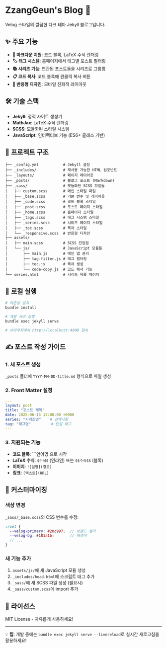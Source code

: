# ZzangGeun's Blog 🚀

Velog 스타일의 깔끔한 다크 테마 Jekyll 블로그입니다.

## ✨ 주요 기능

- **📝 마크다운 지원**: 코드 블록, LaTeX 수식 렌더링
- **🏷️ 태그 시스템**: 홈페이지에서 태그별 포스트 필터링
- **📚 시리즈 기능**: 연관된 포스트들을 시리즈로 그룹핑
- **📋 코드 복사**: 코드 블록에 원클릭 복사 버튼
- **📱 반응형 디자인**: 모바일 친화적 레이아웃

## 🛠️ 기술 스택

- **Jekyll**: 정적 사이트 생성기
- **MathJax**: LaTeX 수식 렌더링
- **SCSS**: 모듈화된 스타일 시스템
- **JavaScript**: 인터랙티브 기능 (ES6+ 클래스 기반)

## 📁 프로젝트 구조

```
├── _config.yml           # Jekyll 설정
├── _includes/            # 재사용 가능한 HTML 컴포넌트
├── _layouts/             # 페이지 레이아웃
├── _posts/               # 블로그 포스트 (Markdown)
├── _sass/                # 모듈화된 SCSS 파일들
│   ├── custom.scss       # 메인 스타일 파일
│   ├── _base.scss        # 기본 변수 및 레이아웃
│   ├── _code.scss        # 코드 블록 스타일
│   ├── _post.scss        # 포스트 페이지 스타일
│   ├── _home.scss        # 홈페이지 스타일
│   ├── _tags.scss        # 태그 시스템 스타일
│   ├── _series.scss      # 시리즈 페이지 스타일
│   ├── _toc.scss         # 목차 스타일
│   └── _responsive.scss  # 반응형 디자인
├── assets/
│   ├── main.scss         # SCSS 진입점
│   └── js/               # JavaScript 모듈들
│       ├── main.js       # 메인 앱 관리
│       ├── tag-filter.js # 태그 필터링
│       ├── toc.js        # 목차 생성
│       └── code-copy.js  # 코드 복사 기능
└── series.html           # 시리즈 목록 페이지
```

## 🚀 로컬 실행

```bash
# 의존성 설치
bundle install

# 개발 서버 실행
bundle exec jekyll serve

# 브라우저에서 http://localhost:4000 접속
```

## ✍️ 포스트 작성 가이드

### 1. 새 포스트 생성
`_posts` 폴더에 `YYYY-MM-DD-title.md` 형식으로 파일 생성

### 2. Front Matter 설정
```yaml
---
layout: post
title: "포스트 제목"
date: 2025-06-15 12:00:00 +0900
series: "시리즈명"    # 선택사항
tag: "태그명"         # 단일 태그
---
```

### 3. 지원되는 기능
- **코드 블록**: ```언어명 으로 시작
- **LaTeX 수식**: `$수식$` (인라인) 또는 `$$수식$$` (블록)
- **이미지**: `![설명](경로)`
- **링크**: `[텍스트](URL)`

## 🔧 커스터마이징

### 색상 변경
`_sass/_base.scss`의 CSS 변수를 수정:
```scss
:root {
  --velog-primary: #20c997;  // 브랜드 컬러
  --velog-bg: #181a1b;       // 배경색
  // ...
}
```

### 새 기능 추가
1. `assets/js/`에 새 JavaScript 모듈 생성
2. `_includes/head.html`에 스크립트 태그 추가
3. `_sass/`에 새 SCSS 파일 생성 (필요시)
4. `_sass/custom.scss`에 import 추가

## 📄 라이선스

MIT License - 자유롭게 사용하세요!

---
💡 **팁**: 개발 중에는 `bundle exec jekyll serve --livereload`로 실시간 새로고침을 활용하세요!
